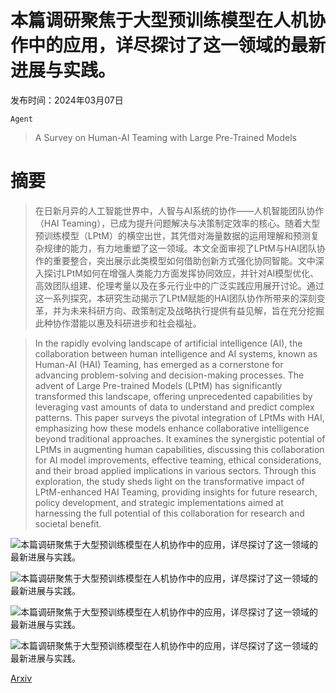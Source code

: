 # 本篇调研聚焦于大型预训练模型在人机协作中的应用，详尽探讨了这一领域的最新进展与实践。

发布时间：2024年03月07日

`Agent`

> A Survey on Human-AI Teaming with Large Pre-Trained Models

# 摘要

> 在日新月异的人工智能世界中，人智与AI系统的协作——人机智能团队协作（HAI Teaming），已成为提升问题解决与决策制定效率的核心。随着大型预训练模型（LPtM）的横空出世，其凭借对海量数据的运用理解和预测复杂规律的能力，有力地重塑了这一领域。本文全面审视了LPtM与HAI团队协作的重要整合，突出展示此类模型如何借助创新方式强化协同智能。文中深入探讨LPtM如何在增强人类能力方面发挥协同效应，并针对AI模型优化、高效团队组建、伦理考量以及在多元行业中的广泛实践应用展开讨论。通过这一系列探究，本研究生动揭示了LPtM赋能的HAI团队协作所带来的深刻变革，并为未来科研方向、政策制定及战略执行提供有益见解，旨在充分挖掘此种协作潜能以惠及科研进步和社会福祉。

> In the rapidly evolving landscape of artificial intelligence (AI), the collaboration between human intelligence and AI systems, known as Human-AI (HAI) Teaming, has emerged as a cornerstone for advancing problem-solving and decision-making processes. The advent of Large Pre-trained Models (LPtM) has significantly transformed this landscape, offering unprecedented capabilities by leveraging vast amounts of data to understand and predict complex patterns. This paper surveys the pivotal integration of LPtMs with HAI, emphasizing how these models enhance collaborative intelligence beyond traditional approaches. It examines the synergistic potential of LPtMs in augmenting human capabilities, discussing this collaboration for AI model improvements, effective teaming, ethical considerations, and their broad applied implications in various sectors. Through this exploration, the study sheds light on the transformative impact of LPtM-enhanced HAI Teaming, providing insights for future research, policy development, and strategic implementations aimed at harnessing the full potential of this collaboration for research and societal benefit.

![本篇调研聚焦于大型预训练模型在人机协作中的应用，详尽探讨了这一领域的最新进展与实践。](../../../paper_images/2403.04931/x1.png)

![本篇调研聚焦于大型预训练模型在人机协作中的应用，详尽探讨了这一领域的最新进展与实践。](../../../paper_images/2403.04931/x2.png)

![本篇调研聚焦于大型预训练模型在人机协作中的应用，详尽探讨了这一领域的最新进展与实践。](../../../paper_images/2403.04931/x3.png)

![本篇调研聚焦于大型预训练模型在人机协作中的应用，详尽探讨了这一领域的最新进展与实践。](../../../paper_images/2403.04931/x4.png)

[Arxiv](https://arxiv.org/abs/2403.04931)